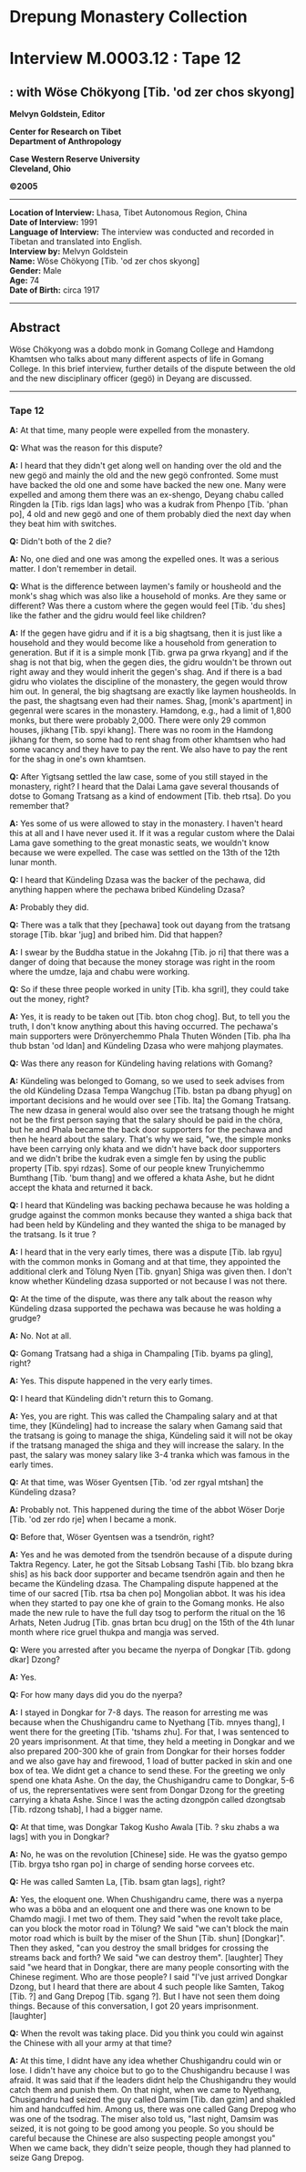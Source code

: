 # Drepung Monastery Collection  
# Interview M.0003.12 : Tape 12  
##  : with Wöse Chökyong [Tib. 'od zer chos skyong]  


**Melvyn Goldstein, Editor**  

**Center for Research on Tibet**  
**Department of Anthropology**  

**Case Western Reserve University**  
**Cleveland, Ohio**  

**©2005**  

---  
**Location of Interview:** Lhasa, Tibet Autonomous Region, China  
**Date of Interview:** 1991  
**Language of Interview:** The interview was conducted and recorded in Tibetan and translated into English.  
**Interview by:** Melvyn Goldstein  
**Name:** Wöse Chökyong [Tib. 'od zer chos skyong]  
**Gender:** Male  
**Age:** 74  
**Date of Birth:** circa 1917  

---  
## Abstract  

Wöse Chökyong was a dobdo monk in Gomang College and Hamdong Khamtsen who talks about many different aspects of life in Gomang College. In this brief interview, further details of the dispute between the old and the new disciplinary officer (gegö) in Deyang are discussed.
  
---
### Tape 12  
**A:**  At that time, many people were expelled from the monastery.   

**Q:**  What was the reason for this dispute?   

**A:**  I heard that they didn't get along well on handing over the old and the new gegö and mainly the old and the new gegö confronted. Some must have backed the old one and some have backed the new one. Many were expelled and among them there was an ex-shengo, Deyang chabu called Ringden la [Tib. rigs ldan lags] who was a kudrak from Phenpo [Tib. 'phan po], 4 old and new gegö and one of them probably died the next day when they beat him with switches.   

**Q:**  Didn't both of the 2 die?   

**A:**  No, one died and one was among the expelled ones. It was a serious matter. I don't remember in detail.   

**Q:**  What is the difference between laymen's family or housheold and the monk's shag which was also like a household of monks. Are they same or different? Was there a custom where the gegen would feel [Tib. 'du shes] like the father and the gidru would feel like children?   

**A:**  If the gegen have gidru and if it is a big shagtsang, then it is just like a household and they would become like a household from generation to generation. But if it is a simple monk [Tib. grwa pa grwa rkyang] and if the shag is not that big, when the gegen dies, the gidru wouldn't be thrown out right away and they would inherit the gegen's shag. And if there is a bad gidru who violates the discipline of the monastery, the gegen would throw him out. In general, the big shagtsang are exactly like laymen housheolds. In the past, the shagtsang even had their names. Shag, [monk's apartment] in gegenral were scares in the monastery. Hamdong, e.g., had a limit of 1,800 monks, but there were probably 2,000. There were only 29 common houses, jikhang [Tib. spyi khang]. There was no room in the Hamdong jikhang for them, so some had to rent shag from other khamtsen who had some vacancy and they have to pay the rent. We also have to pay the rent for the shag in one's own khamtsen.   

**Q:**  After Yigtsang settled the law case, some of you still stayed in the monastery, right? I heard that the Dalai Lama gave several thousands of dotse to Gomang Tratsang as a kind of endowment [Tib. theb rtsa]. Do you remember that?   

**A:**  Yes some of us were allowed to stay in the monastery. I haven't heard this at all and I have never used it. If it was a regular custom where the Dalai Lama gave something to the great monastic seats, we wouldn't know because we were expelled. The case was settled on the 13th of the 12th lunar month.   

**Q:**  I heard that Kündeling Dzasa was the backer of the pechawa, did anything happen where the pechawa bribed Kündeling Dzasa?   

**A:**  Probably they did.   

**Q:**  There was a talk that they [pechawa] took out dayang from the tratsang storage [Tib. bkar 'jug] and bribed him. Did that happen?   

**A:**  I swear by the Buddha statue in the Jokahng [Tib. jo ri] that there was a danger of doing that because the money storage was right in the room where the umdze, laja and chabu were working.   

**Q:**  So if these three people worked in unity [Tib. kha sgril], they could take out the money, right?   

**A:**  Yes, it is ready to be taken out [Tib. bton chog chog]. But, to tell you the truth, I don't know anything about this having occurred. The pechawa's main supporters were Drönyerchemmo Phala Thuten Wönden [Tib. pha lha thub bstan 'od ldan] and Kündeling Dzasa who were mahjong playmates.   

**Q:**  Was there any reason for Kündeling having relations with Gomang?   

**A:**  Kündeling was belonged to Gomang, so we used to seek advises from the old Kündeling Dzasa Tempa Wangchug [Tib. bstan pa dbang phyug] on important decisions and he would over see [Tib. lta] the Gomang Tratsang. The new dzasa in general would also over see the tratsang though he might not be the first person saying that the salary should be paid in the chöra, but he and Phala became the back door supporters for the pechawa and then he heard about the salary. That's why we said, "we, the simple monks have been carrying only khata and we didn't have back door supporters and we didn't bribe the kudrak even a simgle fen by using the public property [Tib. spyi rdzas]. Some of our people knew Trunyichemmo Bumthang [Tib. 'bum thang] and we offered a khata Ashe, but he didnt accept the khata and returned it back.   

**Q:**  I heard that Kündeling was backing pechawa because he was holding a grudge against the common monks because they wanted a shiga back that had been held by Kündeling and they wanted the shiga to be managed by the tratsang. Is it true ?   

**A:**  I heard that in the very early times, there was a dispute [Tib. lab rgyu] with the common monks in Gomang and at that time, they appointed the additional clerk and Tölung Nyen [Tib. gnyan] Shiga was given then. I don't know whether Kündeling dzasa supported or not because I was not there.   

**Q:**  At the time of the dispute, was there any talk about the reason why Kündeling dzasa supported the pechawa was because he was holding a grudge?   

**A:**  No. Not at all.   

**Q:**  Gomang Tratsang had a shiga in Champaling [Tib. byams pa gling], right?   

**A:**  Yes. This dispute happened in the very early times.   

**Q:**  I heard that Kündeling didn't return this to Gomang.   

**A:**  Yes, you are right. This was called the Champaling salary and at that time, they [Kündeling] had to increase the salary when Gamang said that the tratsang is going to manage the shiga, Kündeling said it will not be okay if the tratsang managed the shiga and they will increase the salary. In the past, the salary was money salary like 3-4 tranka which was famous in the early times.   

**Q:**  At that time, was Wöser Gyentsen [Tib. 'od zer rgyal mtshan] the Kündeling dzasa?   

**A:**  Probably not. This happened during the time of the abbot Wöser Dorje [Tib. 'od zer rdo rje] when I became a monk.   

**Q:**  Before that, Wöser Gyentsen was a tsendrön, right?   

**A:**  Yes and he was demoted from the tsendrön because of a dispute during Taktra Regency. Later, he got the Sitsab Lobsang Tashi [Tib. blo bzang bkra shis] as his back door supporter and became tsendrön again and then he became the Kündeling dzasa. The Champaling dispute happened at the time of our sacred [Tib. rtsa ba chen po] Mongolian abbot. It was his idea when they started to pay one khe of grain to the Gomang monks. He also made the new rule to have the full day tsog to perform the ritual on the 16 Arhats, Neten Judrug [Tib. gnas brtan bcu drug] on the 15th of the 4th lunar month where rice gruel thukpa and mangja was served.   

**Q:**  Were you arrested after you became the nyerpa of Dongkar [Tib. gdong dkar] Dzong?   

**A:**  Yes.   

**Q:**  For how many days did you do the nyerpa?   

**A:**  I stayed in Dongkar for 7-8 days. The reason for arresting me was because when the Chushigandru came to Nyethang [Tib. mnyes thang], I went there for the greeting [Tib. 'tshams zhu]. For that, I was sentenced to 20 years imprisonment. At that time, they held a meeting in Dongkar and we also prepared 200-300 khe of grain from Dongkar for their horses fodder and we also gave hay and firewood, 1 load of butter packed in skin and one box of tea. We didnt get a chance to send these. For the greeting we only spend one khata Ashe. On the day, the Chushigandru came to Dongkar, 5-6 of us, the reprersentatives were sent from Dongar Dzong for the greeting carrying a khata Ashe. Since I was the acting dzongpön called dzongtsab [Tib. rdzong tshab], I had a bigger name.   

**Q:**  At that time, was Dongkar Takog Kusho Awala [Tib. ? sku zhabs a wa lags] with you in Dongkar?   

**A:**  No, he was on the revolution [Chinese] side. He was the gyatso gempo [Tib. brgya tsho rgan po] in charge of sending horse corvees etc.   

**Q:**  He was called Samten La, [Tib. bsam gtan lags], right?   

**A:**  Yes, the eloquent one. When Chushigandru came, there was a nyerpa who was a böba and an eloquent one and there was one known to be Chamdo magji. I met two of them. They said "when the revolt take place, can you block the motor road in Tölung? We said "we can't block the main motor road which is built by the miser of the Shun [Tib. shun] [Dongkar]". Then they asked, "can you destroy the small bridges for crossing the streams back and forth? We said "we can destroy them". [laughter] They said "we heard that in Dongkar, there are many people consorting with the Chinese regiment. Who are those people? I said "I've just arrived Dongkar Dzong, but I heard that there are about 4 such people like Samten, Takog [Tib. ?] and Gang Drepog [Tib. sgang ?]. But I have not seen them doing things. Because of this conversation, I got 20 years imprisonment. [laughter]   

**Q:**  When the revolt was taking place. Did you think you could win against the Chinese with all your army at that time?   

**A:**  At this time, I didnt have any idea whether Chushigandru could win or lose. I didn't have any choice but to go to the Chushigandru because I was afraid. It was said that if the leaders didnt help the Chushigandru they would catch them and punish them. On that night, when we came to Nyethang, Chusigandru had seized the guy called Damsim [Tib. dan gzim] and shakled him and handcuffed him. Among us, there was one called Gang Drepog who was one of the tsodrag. The miser also told us, "last night, Damsim was seized, it is not going to be good among you people. So you should be careful because the Chinese are also suspecting people amongst you" When we came back, they didn't seize people, though they had planned to seize Gang Drepog.   

